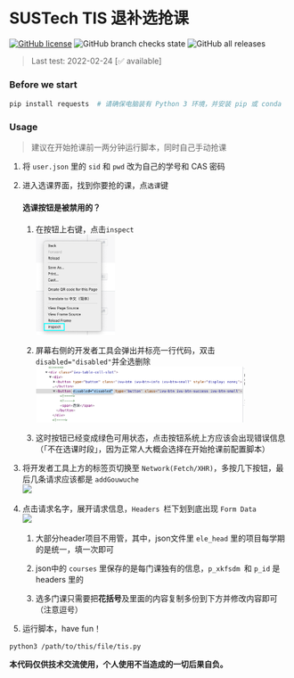 # SUSTech TIS 退补选抢课

[![GitHub license](https://img.shields.io/github/license/HeZean/SUSTech-tisQiangke)](https://github.com/HeZean/SUSTech-tisQiangke)  ![GitHub branch checks state](https://img.shields.io/github/checks-status/hezean/SUSTech-tisQiangke/master)  ![GitHub all releases](https://img.shields.io/github/downloads/hezean/SUSTech-tisQiangke/total)

> Last test: 2022-02-24  [✅ available]

### Before we start

```bash
pip install requests  # 请确保电脑装有 Python 3 环境，并安装 pip 或 conda
```

### Usage

> 建议在开始抢课前一两分钟运行脚本，同时自己手动抢课  

1. 将 `user.json` 里的 `sid` 和 `pwd` 改为自己的学号和 CAS 密码

2. 进入选课界面，找到你要抢的课，点`选课`键


    #### 选课按钮是被禁用的？
    
      1. 在按钮上右键，点击`inspect`  
         <img src="fig/1.png" height=180 />
         
      2. 屏幕右侧的开发者工具会弹出并标亮一行代码，双击`disabled="disabled"`并全选删除  
         <img src="fig/2.png" height=100 />
         
      3. 这时按钮已经变成绿色可用状态，点击按钮系统上方应该会出现错误信息（「不在选课时段」，因为正常人大概会选择在开始抢课前配置脚本）


3. 将开发者工具上方的标签页切换至 `Network(Fetch/XHR)`，多按几下按钮，最后几条请求应该都是 `addGouwuche`  
   <img src="https://i.imgur.com/2wnUmGY.png" height=140 />

4. 点击请求名字，展开请求信息，`Headers `栏下划到底出现 `Form Data`  
   <img src="https://i.imgur.com/q3ZO1jJ.png" height=360 />
    1. 大部分header项目不用管，其中，json文件里 `ele_head` 里的项目每学期的是统一，填一次即可
   
    2. json中的 `courses` 里保存的是每门课独有的信息，`p_xkfsdm `和 `p_id` 是 headers 里的
   
    3. 选多门课只需要把**花括号**及里面的内容复制多份到下方并修改内容即可（注意逗号）
   
5. 运行脚本，have fun！
```
python3 /path/to/this/file/tis.py
```

**本代码仅供技术交流使用，个人使用不当造成的一切后果自负。**
